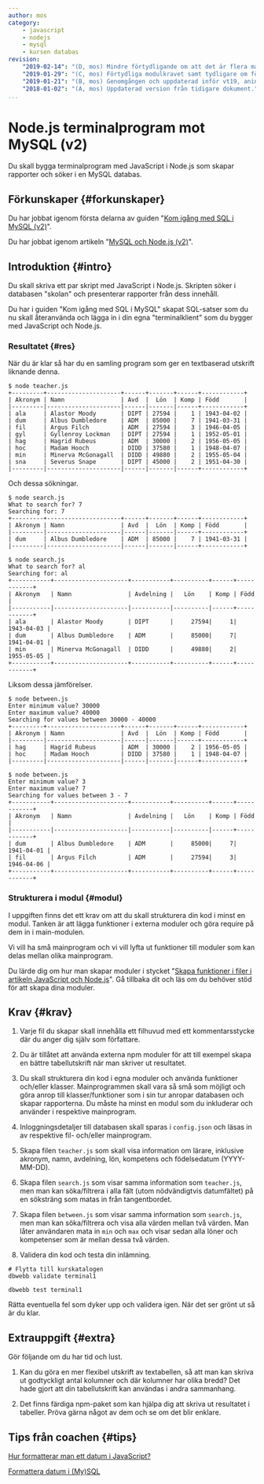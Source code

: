 ```yaml
---
author: mos
category:
    - javascript
    - nodejs
    - mysql
    - kursen databas
revision:
    "2019-02-14": "(D, mos) Mindre förtydligande om att det är flera main-program."
    "2019-01-29": "(C, mos) Förtydliga modulkravet samt tydligare om förväntade utskrifter."
    "2019-01-21": "(B, mos) Genomgången och uppdaterad inför vt19, aningen nya uppgifter."
    "2018-01-02": "(A, mos) Uppdaterad version från tidigare dokument."
...
```

Node.js terminalprogram mot MySQL (v2)
==================================

Du skall bygga terminalprogram med JavaScript i Node.js som skapar rapporter och söker i en MySQL databas.


<!--more-->



Förkunskaper {#forkunskaper}
-----------------------

Du har jobbat igenom första delarna av guiden "[Kom igång med SQL i MySQL (v2)](guide/kom-igang-med-sql-i-mysql-v2/mer-sql)".

Du har jobbat igenom artikeln "[MySQL och Node.js (v2)](kunskap/mysql-och-nodejs-v2)".



Introduktion {#intro}
-----------------------

Du skall skriva ett par skript med JavaScript i Node.js. Skripten söker i databasen "skolan" och presenterar rapporter från dess innehåll.

Du har i guiden "Kom igång med SQL i MySQL" skapat SQL-satser som du nu skall återanvända och lägga in i din egna "terminalklient" som du bygger med JavaScript och Node.js.



### Resultatet {#res}

När du är klar så har du en samling program som ger en textbaserad utskrift liknande denna.

```text
$ node teacher.js
+---------+---------------------+------+-------+------+------------+
| Akronym | Namn                | Avd  |  Lön  | Komp | Född       |
|---------|---------------------|------|-------|------+------------+
| ala     | Alastor Moody       | DIPT | 27594 |    1 | 1943-04-02 |
| dum     | Albus Dumbledore    | ADM  | 85000 |    7 | 1941-03-31 |
| fil     | Argus Filch         | ADM  | 27594 |    3 | 1946-04-05 |
| gyl     | Gyllenroy Lockman   | DIPT | 27594 |    1 | 1952-05-01 |
| hag     | Hagrid Rubeus       | ADM  | 30000 |    2 | 1956-05-05 |
| hoc     | Madam Hooch         | DIDD | 37580 |    1 | 1948-04-07 |
| min     | Minerva McGonagall  | DIDD | 49880 |    2 | 1955-05-04 |
| sna     | Severus Snape       | DIPT | 45000 |    2 | 1951-04-30 |
|---------|---------------------|------|-------|------+------------+
```

Och dessa sökningar.

```text
$ node search.js
What to search for? 7
Searching for: 7
+---------+---------------------+------+-------+------+------------+
| Akronym | Namn                | Avd  |  Lön  | Komp | Född       |
|---------|---------------------|------|-------|------+------------+
| dum     | Albus Dumbledore    | ADM  | 85000 |    7 | 1941-03-31 |
|---------|---------------------|------|-------|------+------------+
```

```text
$ node search.js
What to search for? al
Searching for: al
+-----------+---------------------+-----------+----------+------+------------+
| Akronym   | Namn                | Avdelning |   Lön    | Komp | Född       |
|-----------|---------------------|-----------|----------|------+------------+
| ala       | Alastor Moody       | DIPT      |     27594|     1| 1943-04-03 |
| dum       | Albus Dumbledore    | ADM       |     85000|     7| 1941-04-01 |
| min       | Minerva McGonagall  | DIDD      |     49880|     2| 1955-05-05 |
+-----------+---------------------+-----------+----------+------+------------+
```

Liksom dessa jämförelser.

```text
$ node between.js
Enter minimum value? 30000
Enter maximum value? 40000
Searching for values between 30000 - 40000
+---------+---------------------+------+-------+------+------------+
| Akronym | Namn                | Avd  |  Lön  | Komp | Född       |
|---------|---------------------|------|-------|------+------------+
| hag     | Hagrid Rubeus       | ADM  | 30000 |    2 | 1956-05-05 |
| hoc     | Madam Hooch         | DIDD | 37580 |    1 | 1948-04-07 |
|---------|---------------------|------|-------|------+------------+
```

```text
$ node between.js
Enter minimum value? 3
Enter maximum value? 7
Searching for values between 3 - 7
+-----------+---------------------+-----------+----------+------+------------+
| Akronym   | Namn                | Avdelning |   Lön    | Komp | Född       |
|-----------|---------------------|-----------|----------|------+------------+
| dum       | Albus Dumbledore    | ADM       |     85000|     7| 1941-04-01 |
| fil       | Argus Filch         | ADM       |     27594|     3| 1946-04-06 |
+-----------+---------------------+-----------+----------+------+------------+
```



### Strukturera i modul {#modul}

I uppgiften finns det ett krav om att du skall strukturera din kod i minst en modul. Tanken är att lägga funktioner i externa moduler och göra require på dem in i main-modulen.

Vi vill ha små mainprogram och vi vill lyfta ut funktioner till moduler som kan delas mellan olika mainprogram.

Du lärde dig om hur man skapar moduler i stycket "[Skapa funktioner i filer i artikeln JavaScript och Node.js](https://dbwebb.se/kunskap/javascript-och-nodejs#funcfil)". Gå tillbaka dit och läs om du behöver stöd för att skapa dina moduler.



Krav {#krav}
-----------------------

1. Varje fil du skapar skall innehålla ett filhuvud med ett kommentarsstycke där du anger dig själv som författare.

1. Du är tillåtet att använda externa npm moduler för att till exempel skapa en bättre tabellutskrift när man skriver ut resultatet.

1. Du skall strukturera din kod i egna moduler och använda funktioner och/eller klasser. Mainprogrammen skall vara så små som möjligt och göra anrop till klasser/funktioner som i sin tur anropar databasen och skapar rapporterna. Du måste ha minst en modul som du inkluderar och använder i respektive mainprogram.

1. Inloggningsdetaljer till databasen skall sparas i `config.json` och läsas in av respektive fil- och/eller mainprogram.

1. Skapa filen `teacher.js` som skall visa information om lärare, inklusive akronym, namn, avdelning, lön, kompetens och födelsedatum (YYYY-MM-DD).

1. Skapa filen `search.js` som visar samma information som `teacher.js`, men man kan söka/filtrera i alla fält (utom nödvändigtvis datumfältet) på en söksträng som matas in från tangentbordet.

1. Skapa filen `between.js` som visar samma information som `search.js`, men man kan söka/filtrera och visa alla värden mellan två värden. Man låter användaren mata in `min` och `max` och visar sedan alla löner och kompetenser som är mellan dessa två värden.

1. Validera din kod och testa din inlämning.

```text
# Flytta till kurskatalogen
dbwebb validate terminal1

dbwebb test terminal1
```

Rätta eventuella fel som dyker upp och validera igen. När det ser grönt ut så är du klar.



Extrauppgift {#extra}
-----------------------

Gör följande om du har tid och lust.

1. Kan du göra en mer flexibel utskrift av textabellen, så att man kan skriva ut godtyckligt antal kolumner och där kolumner har olika bredd? Det hade gjort att din tabellutskrift kan användas i andra sammanhang.

1. Det finns färdiga npm-paket som kan hjälpa dig att skriva ut resultatet i tabeller. Pröva gärna något av dem och se om det blir enklare.



Tips från coachen {#tips}
-----------------------

[Hur formatterar man ett datum i JavaScript?](t/8220)

[Formattera datum i (My)SQL](t/8222)
